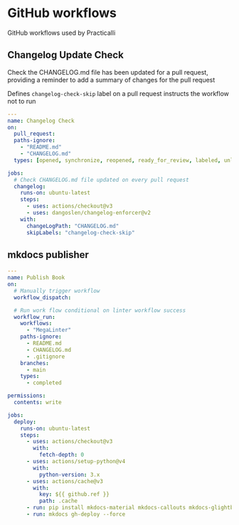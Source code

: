 # GitHub workflows

GitHub workflows used by Practicalli

## Changelog Update Check

Check the CHANGELOG.md file has been updated for a pull request, providing a reminder to add a summary of changes for the pull request

Defines `changelog-check-skip` label on a pull request instructs the workflow not to run

```yaml title=".github/workflows/changelog-check.yml"
---
name: Changelog Check
on:
  pull_request:
  paths-ignore:
    - "README.md"
    - "CHANGELOG.md"
  types: [opened, synchronize, reopened, ready_for_review, labeled, unlabeled]

jobs:
  # Check CHANGELOG.md file updated on every pull request
  changelog:
    runs-on: ubuntu-latest
    steps:
      - uses: actions/checkout@v3
      - uses: dangoslen/changelog-enforcer@v2
    with:
      changeLogPath: "CHANGELOG.md"
      skipLabels: "changelog-check-skip"
```


## mkdocs publisher

```yaml
---
name: Publish Book
on:
  # Manually trigger workflow
  workflow_dispatch:

  # Run work flow conditional on linter workflow success
  workflow_run:
    workflows:
      - "MegaLinter"
    paths-ignore:
      - README.md
      - CHANGELOG.md
      - .gitignore
    branches:
      - main
    types:
      - completed

permissions:
  contents: write

jobs:
  deploy:
    runs-on: ubuntu-latest
    steps:
      - uses: actions/checkout@v3
        with:
          fetch-depth: 0
      - uses: actions/setup-python@v4
        with:
          python-version: 3.x
      - uses: actions/cache@v3
        with:
          key: ${{ github.ref }}
          path: .cache
      - run: pip install mkdocs-material mkdocs-callouts mkdocs-glightbox mkdocs-git-revision-date-localized-plugin pillow cairosvg
      - run: mkdocs gh-deploy --force
```
